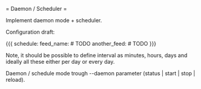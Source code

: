= Daemon / Scheduler =

Implement daemon mode + scheduler.

Configuration draft:

{{{
schedule:
  feed_name:
    # TODO
  another_feed:
    # TODO
}}}

Note, it should be possible to define interval as minutes, hours, days and ideally all these either per day or every day.

Daemon / schedule mode trough --daemon parameter (status | start | stop | reload).